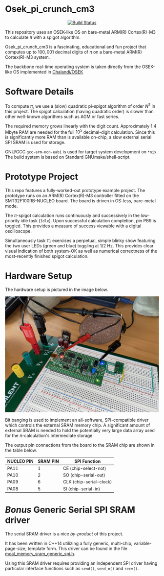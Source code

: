Osek_pi_crunch_cm3
==================

<p align="center">
    <a href="https://github.com/ckormanyos/Osek_pi_crunch_cm3/actions">
        <img src="https://github.com/ckormanyos/Osek_pi_crunch_cm3/actions/workflows/Osek_pi_crunch_cm3.yml/badge.svg" alt="Build Status"></a>
</p>

This repository uses an OSEK-like OS on bare-metal ARM(R) Cortex(R)-M3 to calculate $\pi$
with a spigot algorithm.

Osek_pi_crunch_cm3 is a fascinating, educational and fun project
that computes up to $100,001$ decimal digits of $\pi$
on a bare-metal ARM(R) Cortex(R)-M3 system.

The backbone real-time operating system is taken directly
from the OSEK-like OS implemented in
[Chalandi/OSEK](https://github.com/Chalandi/OSEK)

# Software Details

To compute $\pi$, we use a (slow) quadratic pi-spigot algorithm
of order $N^2$ in this project. The spigot calculation
(having quadratic order) is slower than other well-known algorithms
such as AGM or fast series.

The required memory grows linearly with the digit count.
Approximately 1.4 Mbyte RAM are needed for the full $10^{5}$
decimal-digit calculation. Since this is significantly more RAM
than is available on-chip, a slow external serial SPI SRAM is used
for storage.

GNU/GCC `gcc-arm-non-eabi` is used for target system
development on `*nix`. The build system is based on
Standard GNUmake/shell-script.

# Prototype Project

This repo features a fully-worked-out prototype example project.
The prototype runs on an ARM(R) Cortex(R)-M3 controller fitted on the
SMT32F100RB-NUCLEO board. The board is driven in OS-less, bare-metal mode.

The $\pi$-spigot calculation runs continuously and successively
in the low-priority idle task (`Idle`). Upon successful calculation completion,
pin PB9 is toggled. This provides a measure of success viewable
with a digital oscilloscope.

Simultaneously task `T1` exercises a perpetual, simple blinky show
featuring the two user LEDs (green and blue) toggling at 1/2 Hz.
This provides clear visual indication of both system-OK as well as
numerical correctness of the most-recently finished spigot calculation.

# Hardware Setup

The hardware setup is pictured in the image below.

![](./images/Osek_pi_crunch_cm3.jpg)

Bit banging is used to implement an all-software, SPI-compatible
driver which controls the external SRAM memory chip. A significant
amount of external SRAM is needed to hold the potentially very large
data array used for the $\pi$-calculation's intermediate storage.

The output pin connections from the board to the SRAM chip
are shown in the table below.

| NUCLEO PIN    | SRAM PIN  | SPI Function               |
| ------------- | --------- | -------------------------- |
| PA11          | 1         | CE (chip-select-not)       |
| PA10          | 2         | SO (chip-serial-out)       |
| PA09          | 6         | CLK (chip-serial-clock)    |
| PA08          | 5         | SI (chip-serial-in)        |

# _Bonus_ Generic Serial SPI SRAM driver

The serial SRAM driver is a nice _by_-_product_ of this project.

It has been written in C++14 utilizing a fully generic,
multi-chip, variable-page-size, template form.
This driver can be found in the file
[mcal_memory_sram_generic_spi.h](./Application/ref_app/src/mcal_memory/mcal_memory_sram_generic_spi.h).

Using this SRAM driver requires providing an independent
SPI driver having particular interface functions such as `send()`,
`send_n()` and `recv()`.
